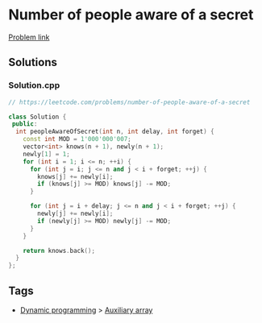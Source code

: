 # Number of people aware of a secret

[Problem link](https://leetcode.com/problems/number-of-people-aware-of-a-secret)

## Solutions


### Solution.cpp
```cpp
// https://leetcode.com/problems/number-of-people-aware-of-a-secret

class Solution {
 public:
  int peopleAwareOfSecret(int n, int delay, int forget) {
    const int MOD = 1'000'000'007;
    vector<int> knows(n + 1), newly(n + 1);
    newly[1] = 1;
    for (int i = 1; i <= n; ++i) {
      for (int j = i; j <= n and j < i + forget; ++j) {
        knows[j] += newly[i];
        if (knows[j] >= MOD) knows[j] -= MOD;
      }

      for (int j = i + delay; j <= n and j < i + forget; ++j) {
        newly[j] += newly[i];
        if (newly[j] >= MOD) newly[j] -= MOD;
      }
    }

    return knows.back();
  }
};
```
## Tags

* [Dynamic programming](/Collections/dynamic-programming.md#dynamic-programming) > [Auxiliary array](/Collections/dynamic-programming.md#auxiliary-array)
